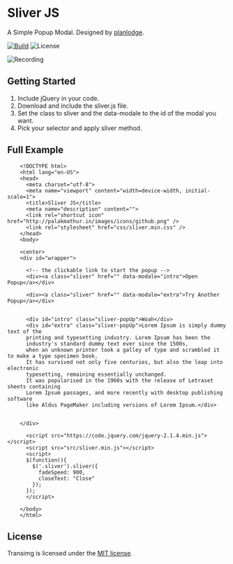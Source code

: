 # Sliver JS
A Simple Popup Modal. Designed by [planlodge](https://github.com/planlodge).

[![Build](https://travis-ci.org/stevenbenner/jquery-powertip.svg?branch=master)](https://travis-ci.org/stevenbenner/jquery-powertip)
![License](https://img.shields.io/packagist/l/doctrine/orm.svg)

![Recording](https://raw.githubusercontent.com/planlodge/Sliver-JS/master/demo/recording.gif)

## Getting Started

 1. Include jQuery in your code.
 2. Download and include the sliver.js file.
 3. Set the class to sliver and the data-modale to the id of the modal you want.
 4. Pick your selector and apply sliver method.

## Full Example

		<!DOCTYPE html>
		<html lang="en-US">
		<head>
		  <meta charset="utf-8">
		  <meta name="viewport" content="width=device-width, initial-scale=1">
		  <title>Sliver JS</title>
		  <meta name="description" content="">
		  <link rel="shortcut icon" href="http://palakmathur.in/images/icons/github.png" />
		  <link rel="stylesheet" href="css/sliver.min.css" />
		</head>
		<body>

		<center>
		<div id="wrapper">

		  <!-- the clickable link to start the popup -->
		  <div><a class="sliver" href="" data-modale="intro">Open Popup</a></div>

		  <div><a class="sliver" href="" data-modale="extra">Try Another Popup</a></div>


		  <div id="intro" class="sliver-popUp">Woah</div>
		  <div id="extra" class="sliver-popUp">Lorem Ipsum is simply dummy text of the 
		  printing and typesetting industry. Lorem Ipsum has been the 
		  industry's standard dummy text ever since the 1500s, 
		  when an unknown printer took a galley of type and scrambled it to make a type specimen book. 
		  It has survived not only five centuries, but also the leap into electronic 
		  typesetting, remaining essentially unchanged. 
		  It was popularised in the 1960s with the release of Letraset sheets containing 
		  Lorem Ipsum passages, and more recently with desktop publishing software 
		  like Aldus PageMaker including versions of Lorem Ipsum.</div>
		  

		</div>

		  <script src="https://code.jquery.com/jquery-2.1.4.min.js"></script> 
		  <script src="src/sliver.min.js"></script> 
		  <script>
		  $(function(){
		    $('.sliver').sliver({
		      fadeSpeed: 900,
		      closeText: "Close"
		    });
		  });
		  </script>
		  
		</body>
		</html>


## License

Transimg is licensed under the [MIT license](http://opensource.org/licenses/MIT).
